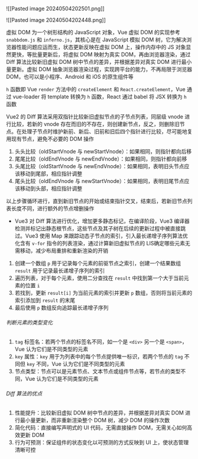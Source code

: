 ![[Pasted image 20240504202501.png]]

![[Pasted image 20240504202448.png]]

虚拟 DOM 为一个树形结构的 JavaScript 对象，Vue 虚拟 DOM 的实现参考 `snabbdom.js` 和 `inferno.js`，其核心是在 JavaScript 模拟 DOM 树，它为解决浏览器性能问题应运而生，状态更新反映在虚拟 DOM 上，操作内存中的 JS 对象显然更快，等批量更新后，将虚拟 DOM 映射为真实 DOM，再由浏览器渲染，通过 Diff 算法比较新旧虚拟 DOM 树中节点的差异，并根据差异对真实 DOM 进行最小量更新。虚拟 DOM 抽象浏览器渲染过程，实现跨平台的能力，不再局限于浏览器 DOM，也可以是小程序、Android 和 iOS 的原生组件等

`h` 函数即 Vue `render` 方法中的 `createElement` 和 `React.createElement`，Vue 通过 vue-loader 将 template 转换为 `h` 函数，React 通过 babel 将 JSX 转换为 `h` 函数

Vue2 的 Diff 算法采用双指针比较新旧虚拟节点的子节点列表，同层级 vnode 进行比较，若新的 vnode 存在而旧的不存在，则创建新节点，反之，则删除旧节点。在处理子节点时维护新前、新后、旧前和旧后四个指针进行比较，尽可能地复用现有节点，避免不必要的 DOM 操作

1. 头头比较（oldStartVnode 与 newStartVnode）：如果相同，则指针都向后移
2. 尾尾比较（oldEndVnode 与 newEndVnode）：如果相同，则指针都向前移
3. 头尾比较（oldStartVnode 与 newEndVnode）：如果相同，表明旧头节点应该移动到尾部，相应指针调整
4. 尾头比较（oldEndVnode 与 newStartVnode）：如果相同，表明旧尾节点应该移动到头部，相应指针调整

以上步骤循环进行，直到新旧节点的开始或结束指针交叉，结束后，若新旧节点列表长度不同，进行额外的节点增删操作

- Vue3 对 Diff 算法进行优化，增加更多静态标记，在编译阶段，Vue3 编译器检测并标记出静态根节点，这些节点及其子树在后续的更新过程中被直接跳过。Vue3 使用 Map 来跟踪动态子节点的索引，引入最长递增子序列算法优化含有 `v-for` 指令的列表渲染，通过计算新旧虚拟节点的 LIS确定哪些元素无需移动，减少布局重排和重新渲染的开销

1. 创建一个数组 `p` 用于记录每个元素的前驱节点之索引，创建一个结果数组 `result` 用于记录最长递增子序列的索引
2. 遍历列表，对于每个元素，使用二分查找在 `result` 中找到第一个大于当前元素的位置 `i`
3. 若找到，更新 `result[i]` 为当前元素的索引并更新 `p` 数组，否则将当前元素的索引添加到 `result` 的末尾
4. 最后使用 `p` 数组反向追踪最长递增子序列

###### 判断元素的类型变化

1. `tag` 标签名：若两个节点的标签名不同，如一个是 `<div>` 另一个是 `<span>`，Vue 认为它们是不同类型的元素
2. `key` 属性：`key` 用于为列表中的每个节点提供唯一标识，若两个节点的 `tag` 不同但 `key` 不同，Vue 认为它们是不同类型的元素
3. 节点类型：节点可以是元素节点、文本节点或组件节点等，若节点的类型不同，Vue 认为它们是不同类型的元素

###### Diff 算法的优点

1. 性能提升：比较新旧虚拟 DOM 树中节点的差异，并根据差异对真实 DOM 进行最小量更新，而非重新渲染整个 DOM 树，减少 DOM 的操作次数
2. 简化代码：直接编写声明式的 UI 代码，无需直接操作 DOM，无需关心如何高效更新 DOM
3. 行为可预测：保证组件的状态变化以可预测的方式反映到 UI 上，使状态管理清晰可控
